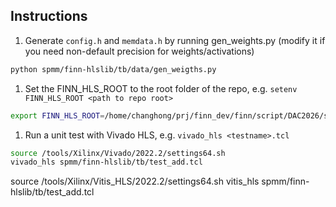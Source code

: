 ## Instructions
1. Generate `config.h` and `memdata.h` by running gen_weights.py (modify it if you need non-default precision for weights/activations)
``` bash
python spmm/finn-hlslib/tb/data/gen_weigths.py
```
1. Set the FINN_HLS_ROOT to the root folder of the repo, e.g. `setenv FINN_HLS_ROOT <path to repo root>`
``` bash
export FINN_HLS_ROOT=/home/changhong/prj/finn_dev/finn/script/DAC2026/spmm/finn-hlslib
```
1. Run a unit test with Vivado HLS, e.g. `vivado_hls <testname>.tcl`
``` bash
source /tools/Xilinx/Vivado/2022.2/settings64.sh
vivado_hls spmm/finn-hlslib/tb/test_add.tcl
```
source /tools/Xilinx/Vitis_HLS/2022.2/settings64.sh
vitis_hls spmm/finn-hlslib/tb/test_add.tcl
